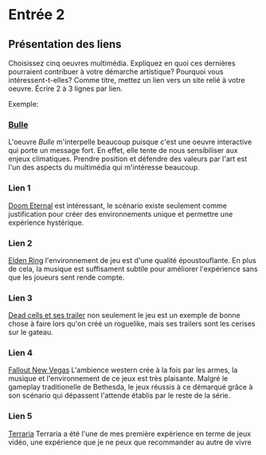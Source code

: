 # Entrée 2
## Présentation des liens
Choisissez cinq oeuvres multimédia. Expliquez en quoi ces dernières pourraient contribuer à votre démarche artistique? Pourquoi vous intéressent-t-elles? Comme titre, mettez un lien vers un site relié à votre oeuvre. Écrire 2 à 3 lignes par lien.

Exemple: 
### [Bulle](https://www.onf.ca/interactif/bulle/) 
L'oeuvre *Bulle* m'interpelle beaucoup puisque c'est une oeuvre interactive qui porte un message fort. En effet, elle tente de nous sensibiliser aux enjeux climatiques. Prendre position et défendre des valeurs par l'art est l'un des aspects du multimédia qui m'intéresse beaucoup. 

### Lien 1 
[Doom Eternal](https://bethesda.net/en/game/doom) est intéressant, le scénario existe seulement comme justification pour créer des environnements unique et permettre une expérience hystérique. 
### Lien 2 
[Elden Ring](https://store.steampowered.com/agecheck/app/1245620/) l'environnement de jeu est d'une qualité époustouflante. En plus de cela, la musique est suffisament subtile pour améliorer l'expérience sans que les joueurs sent rende compte.
### Lien 3 
[Dead cells et ses trailer](https://www.youtube.com/watch?v=gX4cGcwmdsY) non seulement le jeu est un exemple de bonne chose à faire lors qu'on créé un roguelike, mais ses trailers sont les cerises sur le gateau.
### Lien 4 
[Fallout New Vegas](https://store.steampowered.com/agecheck/app/22380/) L'ambience western crée à la fois par les armes, la musique et l'environnement de ce jeux est très plaisante. Malgré le gameplay traditionelle de Bethesda, le jeux réussis à ce démarqué grâce à son scénario qui dépassent l'attende établis par le reste de la série.
### Lien 5 
[Terraria](https://terraria.org/) Terraria a été l'une de mes première expérience en terme de jeux vidéo, une expérience que je ne peux que recommander au autre de vivre

